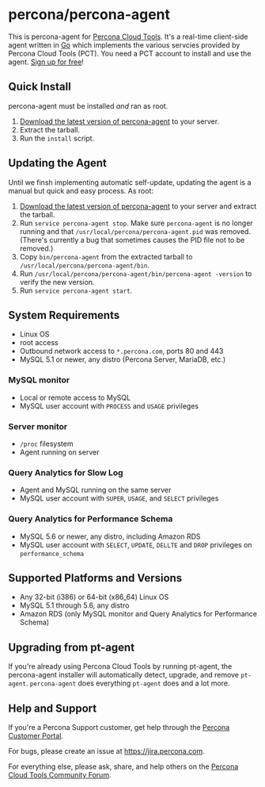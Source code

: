 percona/percona-agent
=====================

This is percona-agent for [Percona Cloud Tools](https://cloud.percona.com).  It's a real-time client-side agent written in [Go](http://golang.org/) which implements the various servcies provided by Percona Cloud Tools (PCT).  You need a PCT account to install and use the agent.  [Sign up for free](https://cloud.percona.com/signup)!

Quick Install
-------------

percona-agent must be installed _and_ ran as root.

1. [Download the latest version of percona-agent](http://www.percona.com/downloads/percona-agent/LATEST/) to your server.
1. Extract the tarball.
1. Run the `install` script.

Updating the Agent
------------------

Until we finsh implementing automatic self-update, updating the agent is a manual but quick and easy process.  As root:

1. [Download the latest version of percona-agent](http://www.percona.com/downloads/percona-agent/LATEST/) to your server and extract the tarball.
3. Run `service percona-agent stop`.  Make sure `percona-agent` is no longer running and that `/usr/local/percona/percona-agent.pid` was removed.  (There's currently a bug that sometimes causes the PID file not to be removed.)
4. Copy `bin/percona-agent` from the extracted tarball to `/usr/local/percona/percona-agent/bin`.
5. Run `/usr/local/percona/percona-agent/bin/percona-agent -version` to verify the new version.
6. Run `service percona-agent start`.

System Requirements
-------------------

* Linux OS
* root access
* Outbound network access to `*.percona.com`, ports 80 and 443
* MySQL 5.1 or newer, any distro (Percona Server, MariaDB, etc.)

### MySQL monitor
* Local or remote access to MySQL
* MySQL user account with `PROCESS` and `USAGE` privileges

### Server monitor
* `/proc` filesystem
* Agent running on server

### Query Analytics for Slow Log
* Agent and MySQL running on the same server
* MySQL user account with `SUPER`, `USAGE`, and `SELECT` privileges

### Query Analytics for Performance Schema
* MySQL 5.6 or newer, any distro, including Amazon RDS
* MySQL user account with `SELECT`, `UPDATE`, `DELLTE` and `DROP` privileges on `performance_schema`

Supported Platforms and Versions
--------------------------------

* Any 32-bit (i386) or 64-bit (x86_64) Linux OS
* MySQL 5.1 through 5.6, any distro
* Amazon RDS (only MySQL monitor and Query Analytics for Performance Schema)

Upgrading from pt-agent
-----------------------

If you're already using Percona Cloud Tools by running pt-agent, the percona-agent installer will automatically detect, upgrade, and remove `pt-agent`.  `percona-agent` does everything `pt-agent` does and a lot more.

Help and Support
----------------

If you're a Percona Support customer, get help through the [Percona Customer Portal](https://customers.percona.com).

For bugs, please create an issue at https://jira.percona.com.

For everything else, please ask, share, and help others on the [Percona Cloud Tools Community Forum](http://www.percona.com/forums/questions-discussions/percona-cloud-tools).
